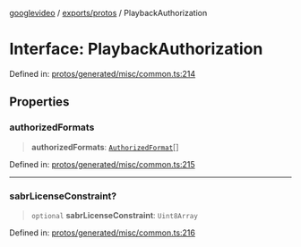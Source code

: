 [googlevideo](../../../README.md) / [exports/protos](../README.md) / PlaybackAuthorization

# Interface: PlaybackAuthorization

Defined in: [protos/generated/misc/common.ts:214](https://github.com/LuanRT/googlevideo/blob/5b84100979befab767d819a9606dde964d469341/protos/generated/misc/common.ts#L214)

## Properties

### authorizedFormats

> **authorizedFormats**: [`AuthorizedFormat`](AuthorizedFormat.md)[]

Defined in: [protos/generated/misc/common.ts:215](https://github.com/LuanRT/googlevideo/blob/5b84100979befab767d819a9606dde964d469341/protos/generated/misc/common.ts#L215)

***

### sabrLicenseConstraint?

> `optional` **sabrLicenseConstraint**: `Uint8Array`

Defined in: [protos/generated/misc/common.ts:216](https://github.com/LuanRT/googlevideo/blob/5b84100979befab767d819a9606dde964d469341/protos/generated/misc/common.ts#L216)
